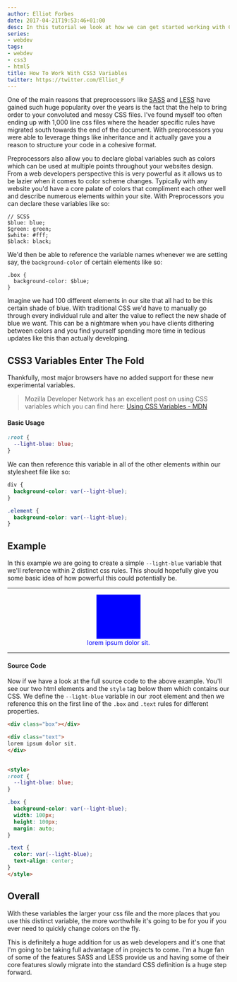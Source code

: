 ```yaml
---
author: Elliot Forbes
date: 2017-04-21T19:53:46+01:00
desc: In this tutorial we look at how we can get started working with CSS3 variables
series:
- webdev
tags:
- webdev
- css3
- html5
title: How To Work With CSS3 Variables
twitter: https://twitter.com/Elliot_F
---
```


One of the main reasons that preprocessors like [SASS](http://sass-lang.com/) and [LESS](http://lesscss.org/) have gained such huge popularity over the years is the fact that the help to bring order to your convoluted and messy CSS files. I've found myself too often ending up with 1,000 line css files where the header specific rules have migrated south towards the end of the document. With preprocessors you were able to leverage things like inheritance and it actually gave you a reason to structure your code in a cohesive format.

Preprocessors also allow you to declare global variables such as colors which can be used at multiple points throughout your websites design. From a web developers perspective this is very powerful as it allows us to be lazier when it comes to color scheme changes. Typically with any website you'd have a core palate of colors that compliment each other well and describe numerous elements within your site. With Preprocessors you can declare these variables like so:

```less
// SCSS
$blue: blue;
$green: green;
$white: #fff;
$black: black;
```

We'd then be able to reference the variable names whenever we are setting say, the `background-color` of certain elements like so:

```less
.box {
  background-color: $blue;
}
```

Imagine we had 100 different elements in our site that all had to be this certain shade of blue. With traditional CSS we'd have to manually go through every individual rule and alter the value to reflect the new shade of blue we want. This can be a nightmare when you have clients dithering between colors and you find yourself spending more time in tedious updates like this than actually developing.

## CSS3 Variables Enter The Fold

Thankfully, most major browsers have no added support for these new experimental variables. 

> Mozilla Developer Network has an excellent post on using CSS variables which you can find here: [Using CSS Variables - MDN](https://developer.mozilla.org/en-US/docs/Web/CSS/Using_CSS_variables#Browser_compatibility)

#### Basic Usage

```css
:root {
  --light-blue: blue;
}  
```

We can then reference this variable in all of the other elements within our stylesheet file like so:

```css
div {
  background-color: var(--light-blue);
}

.element {
  background-color: var(--light-blue);
}
```

## Example

In this example we are going to create a simple `--light-blue` variable that we'll reference within 2 distinct css rules. This should hopefully give you some basic idea of how powerful this could potentially be.

---------------------

<div class="box"></div>

<div class="text">
lorem ipsum dolor sit.
</div>

---------------------    

<style>
:root {
  --light-blue: blue;
}

.box {
  background-color: var(--light-blue);
  width: 100px;
  height: 100px;
  margin: auto;
}

.text {
  color: var(--light-blue);
  text-align: center;
}
</style>

#### Source Code

Now if we have a look at the full source code to the above example. You'll see our two html elements and the `style` tag below them which contains our CSS. We define the `--light-blue` variable in our :root element and then we reference this on the first line of the `.box` and `.text` rules for different properties.

```html
<div class="box"></div>

<div class="text">
lorem ipsum dolor sit.
</div>
    

<style>
:root {
  --light-blue: blue;
}

.box {
  background-color: var(--light-blue);
  width: 100px;
  height: 100px;
  margin: auto;
}

.text {
  color: var(--light-blue);
  text-align: center;
}
</style>
```

## Overall

With these variables the larger your css file and the more places that you use this distinct variable, the more worthwhile it's going to be for you if you ever need to quickly change colors on the fly.

This is definitely a huge addition for us as web developers and it's one that I'm going to be taking full advantage of in projects to come. I'm a huge fan of some of the features SASS and LESS provide us and having some of their core features slowly migrate into the standard CSS definition is a huge step forward. 
